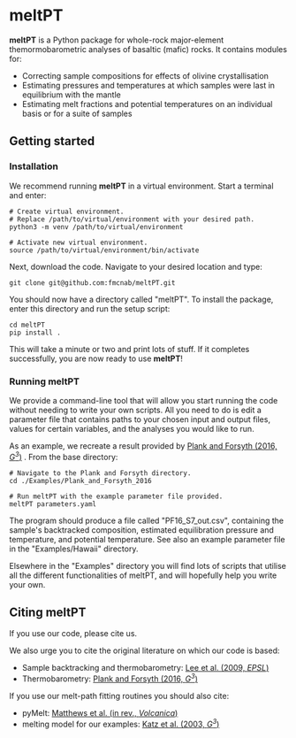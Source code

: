 # meltPT

**meltPT** is a Python package for whole-rock major-element themormobarometric analyses of basaltic (mafic) rocks. It contains modules for:
- Correcting sample compositions for effects of olivine crystallisation
- Estimating pressures and temperatures at which samples were last in equilibrium with the mantle
- Estimating melt fractions and potential temperatures on an individual basis or for a suite of samples

## Getting started

### Installation

We recommend running **meltPT** in a virtual environment. Start a terminal and enter:

```
# Create virtual environment.
# Replace /path/to/virtual/environment with your desired path.
python3 -m venv /path/to/virtual/environment

# Activate new virtual environment.
source /path/to/virtual/environment/bin/activate
```

Next, download the code. Navigate to your desired location and type:

```
git clone git@github.com:fmcnab/meltPT.git
```

You should now have a directory called "meltPT". To install the package, enter this directory and run the setup script:

```
cd meltPT
pip install .
```

This will take a minute or two and print lots of stuff. If it completes successfully, you are now ready to use **meltPT**!

### Running meltPT

We provide a command-line tool that will allow you start running the code without needing to write your own scripts. All you need to do is edit a parameter file that contains paths to your chosen input and output files, values for certain variables, and the analyses you would like to run.

As an example, we recreate a result provided by [Plank and Forsyth (2016, *G<sup>3</sup>*)](https://doi.org/10.1002/2015GC006205)  . From the base directory:

```
# Navigate to the Plank and Forsyth directory.
cd ./Examples/Plank_and_Forsyth_2016

# Run meltPT with the example parameter file provided.
meltPT parameters.yaml
```

The program should produce a file called "PF16_S7_out.csv", containing the sample's backtracked composition, estimated equilibration pressure and temperature, and potential temperature. See also an example parameter file in the "Examples/Hawaii" directory.

Elsewhere in the "Examples" directory you will find lots of scripts that utilise all the different functionalities of meltPT, and will hopefully help you write your own.

## Citing meltPT

If you use our code, please cite us.

We also urge you to cite the original literature on which our code is based:
- Sample backtracking and thermobarometry: [Lee et al. (2009, *EPSL*)](https://doi.org/10.1016/j.epsl.2008.12.020)
- Thermobarometry: [Plank and Forsyth (2016, *G<sup>3</sup>*)](https://doi.org/10.1002/2015GC006205)

If you use our melt-path fitting routines you should also cite:
- pyMelt: [Matthews et al. (in rev., *Volcanica*)](https://doi.org/10.31223/X5JP7X)
- melting model for our examples: [Katz et al. (2003, *G<sup>3</sup>*)](https://doi.org/10.1029/2002GC000433)